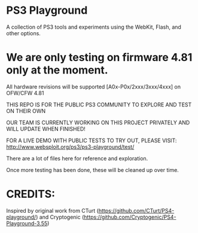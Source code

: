 # PS3 Playground
A collection of PS3 tools and experiments using the WebKit, Flash, and other options.

We are only testing on firmware 4.81 only at the moment.
=
All hardware revisions will be supported [A0x-P0x/2xxx/3xxx/4xxx] on OFW/CFW 4.81


THIS REPO IS FOR THE PUBLIC PS3 COMMUNITY TO EXPLORE AND TEST ON THEIR OWN

OUR TEAM IS CURRENTLY WORKING ON THIS PROJECT PRIVATELY AND WILL UPDATE WHEN FINISHED!

FOR A LIVE DEMO WITH PUBLIC TESTS TO TRY OUT, PLEASE VISIT: http://www.websploit.org/ps3/ps3-playground/test/


There are a lot of files here for reference and exploration.

Once more testing has been done, these will be cleaned up over time.



CREDITS:
===
Inspired by original work from CTurt (https://github.com/CTurt/PS4-playground/) and Cryptogenic (https://github.com/Cryptogenic/PS4-Playground-3.55)

